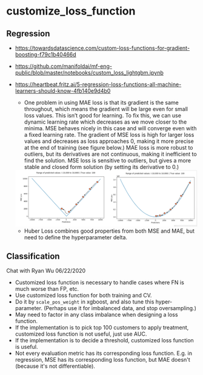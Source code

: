 # customize_loss_function

## Regression

- https://towardsdatascience.com/custom-loss-functions-for-gradient-boosting-f79c1b40466d
- https://github.com/manifoldai/mf-eng-public/blob/master/notebooks/custom_loss_lightgbm.ipynb

- https://heartbeat.fritz.ai/5-regression-loss-functions-all-machine-learners-should-know-4fb140e9d4b0

    - One problem in using MAE loss is that its gradient is the same throughout, which means the gradient will be large even for small loss values. This isn’t good for learning. To fix this, we can use dynamic learning rate which decreases as we move closer to the minima. MSE behaves nicely in this case and will converge even with a fixed learning rate. The gradient of MSE loss is high for larger loss values and decreases as loss approaches 0, making it more precise at the end of training (see figure below.) MAE loss is more robust to outliers, but its derivatives are not continuous, making it inefficient to find the solution. MSE loss is sensitive to outliers, but gives a more stable and closed form solution (by setting its derivative to 0.)

    <img src="image/mae_mse.png" width="700"/>
    
    - Huber Loss combines good properties from both MSE and MAE, but need to define the hyperparameter delta.
    

## Classification

Chat with Ryan Wu 06/22/2020

- Customized loss function is necessary to handle cases where FN is much worse than FP, etc.
- Use customized loss function for both training and CV.
- Do it by `scale_pos_weight` in xgboost, and also tune this hyper-parameter. (Perhaps use it for imbalanced data, and stop oversampling.)
- May need to factor in any class imbalance when designing a loss function.
- If the implementation is to pick top 100 customers to apply treatment, customized loss function is not useful, just use AUC.
- If the implementation is to decide a threshold, customized loss function is useful.
- Not every evaluation metric has its corresponding loss function. E.g. in regression, MSE has its corresponding loss function, but MAE doesn't (because it's not differentiable).
